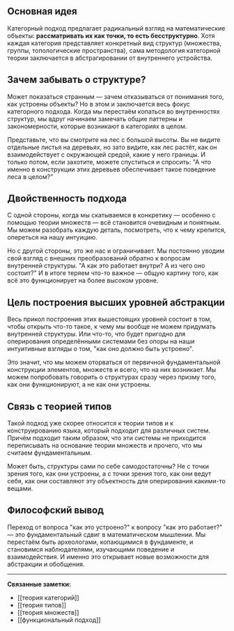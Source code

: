 ## Основная идея

Категорный подход предлагает радикальный взгляд на математические объекты: **рассматривать их как точки, то есть бесструктурно**. Хотя каждая категория представляет конкретный вид структур (множества, группы, топологические пространства), сама методология категорной теории заключается в абстрагировании от внутреннего устройства.

## Зачем забывать о структуре?

Может показаться странным — зачем отказываться от понимания того, как устроены объекты? Но в этом и заключается весь фокус категорного подхода. Когда мы перестаём копаться во внутренностях структур, мы вдруг начинаем замечать общие паттерны и закономерности, которые возникают в категориях в целом.

Представьте, что вы смотрите на лес с большой высоты. Вы не видите отдельные листья на деревьях, но зато видите, как лес растёт, как он взаимодействует с окружающей средой, какие у него границы. И только потом, если захотите, можете спуститься и спросить: "А что именно в конструкции этих деревьев обеспечивает такое поведение леса в целом?"

## Двойственность подхода

С одной стороны, когда мы скатываемся в конкретику — особенно с помощью теории множеств — всё становится очевидным и понятным. Мы можем разобрать каждую деталь, посмотреть, что к чему крепится, опереться на нашу интуицию.

Но с другой стороны, это же нас и ограничивает. Мы постоянно уводим свой взгляд с внешних преобразований обратно к вопросам внутренней структуры. "А как это работает внутри? А из чего оно состоит?" И в итоге теряем что-то важное — общую картину того, как всё это функционирует на более высоком уровне.

## Цель построения высших уровней абстракции

Весь прикол построения этих вышестоящих уровней состоит в том, чтобы открыть что-то такое, к чему мы вообще не можем придумать внутренней структуры. Или что-то, что будет пригодно для оперирования определёнными системами без опоры на наши интуитивные взгляды о том, "как оно должно быть устроено".

Это значит, что мы можем оторваться от первичной фундаментальной конструкции элементов, множеств и всего, что на них возникает. Мы можем попробовать говорить о структурах сразу через призму того, как они функционируют, а не как они устроены.

## Связь с теорией типов

Такой подход уже скорее относится к теории типов и к конструированию языка, который подходит для различных систем. Причём подходит таким образом, что эти системы не приходится переписывать на основание теории множеств и прочего, что мы считаем фундаментальным.

Может быть, структуры сами по себе самодостаточны? Не с точки зрения того, как они устроены, а с точки зрения того, как они ведут себя, как они составляют эту объектность для оперирования какими-то вещами.

## Философский вывод

Переход от вопроса "как это устроено?" к вопросу "как это работает?" — это фундаментальный сдвиг в математическом мышлении. Мы перестаём быть археологами, копающимися в фундаменте, и становимся наблюдателями, изучающими поведение и взаимодействия. И именно это открывает новые возможности для абстракции и обобщения.

---

**Связанные заметки:**

- [[теория категорий]]
- [[теория типов]]
- [[теория множеств]]
- [[функциональный подход]]